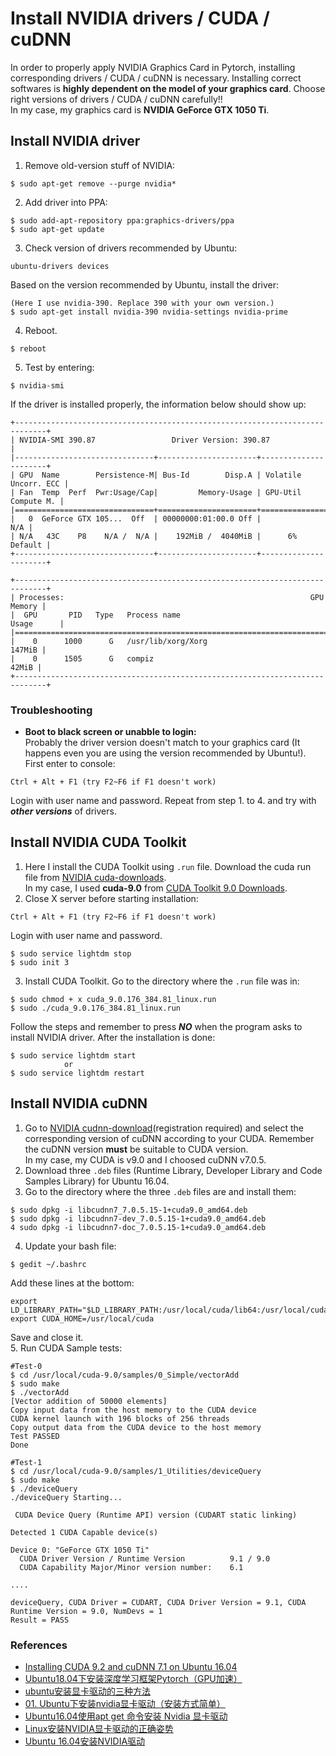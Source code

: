# Install NVIDIA drivers / CUDA / cuDNN
In order to properly apply NVIDIA Graphics Card in Pytorch, installing corresponding drivers / CUDA / cuDNN is necessary. Installing correct softwares is **highly dependent on the model of your graphics card**. Choose right versions of drivers / CUDA / cuDNN carefully!!  
In my case, my graphics card is **NVIDIA GeForce GTX 1050 Ti**.

## Install NVIDIA driver
1. Remove old-version stuff of NVIDIA:
```
$ sudo apt-get remove --purge nvidia* 
```
2. Add driver into PPA:
```
$ sudo add-apt-repository ppa:graphics-drivers/ppa
$ sudo apt-get update
```
3. Check version of drivers recommended by Ubuntu:
```
ubuntu-drivers devices
```
Based on the version recommended by Ubuntu, install the driver:  
```
(Here I use nvidia-390. Replace 390 with your own version.)
$ sudo apt-get install nvidia-390 nvidia-settings nvidia-prime
```
4. Reboot.
```
$ reboot
```
5. Test by entering:
```
$ nvidia-smi
```
If the driver is installed properly, the information below should show up:
```
+-----------------------------------------------------------------------------+
| NVIDIA-SMI 390.87                 Driver Version: 390.87                    |
|-------------------------------+----------------------+----------------------+
| GPU  Name        Persistence-M| Bus-Id        Disp.A | Volatile Uncorr. ECC |
| Fan  Temp  Perf  Pwr:Usage/Cap|         Memory-Usage | GPU-Util  Compute M. |
|===============================+======================+======================|
|   0  GeForce GTX 105...  Off  | 00000000:01:00.0 Off |                  N/A |
| N/A   43C    P8    N/A /  N/A |    192MiB /  4040MiB |      6%      Default |
+-------------------------------+----------------------+----------------------+
                                                                               
+-----------------------------------------------------------------------------+
| Processes:                                                       GPU Memory |
|  GPU       PID   Type   Process name                             Usage      |
|=============================================================================|
|    0      1000      G   /usr/lib/xorg/Xorg                           147MiB |
|    0      1505      G   compiz                                        42MiB |
+-----------------------------------------------------------------------------+
```

### Troubleshooting
* **Boot to black screen or unabble to login:**  
Probably the driver version doesn't match to your graphics card (It happens even you are using the version recommended by Ubuntu!).  
First enter to console:  
```
Ctrl + Alt + F1 (try F2~F6 if F1 doesn't work)
```  
Login with user name and password.
Repeat from step 1. to 4. and try with ***other versions*** of drivers.

## Install NVIDIA CUDA Toolkit
1. Here I install the CUDA Toolkit using `.run` file. Download the cuda run file from [NVIDIA cuda-downloads](https://developer.nvidia.com/cuda-downloads).   
In my case, I used **cuda-9.0** from [CUDA Toolkit 9.0 Downloads](https://developer.nvidia.com/cuda-90-download-archive).
2. Close X server before starting installation:
```
Ctrl + Alt + F1 (try F2~F6 if F1 doesn't work)
```
Login with user name and password.
```
$ sudo service lightdm stop
$ sudo init 3
```
3. Install CUDA Toolkit. Go to the directory where the `.run` file was in:
```
$ sudo chmod + x cuda_9.0.176_384.81_linux.run
$ sudo ./cuda_9.0.176_384.81_linux.run
```
Follow the steps and remember to press ***NO*** when the program asks to install NVIDIA driver. After the installation is done:
```
$ sudo service lightdm start
            or
$ sudo service lightdm restart
```

## Install NVIDIA cuDNN
1. Go to [NVIDIA cudnn-download](https://developer.nvidia.com/rdp/cudnn-download)(registration required) and select the corresponding version of cuDNN according to your CUDA. Remember the cuDNN version **must** be suitable to CUDA version.  
In my case, my CUDA is v9.0 and I choosed cuDNN v7.0.5.
2. Download three `.deb` files (Runtime Library, Developer Library and Code Samples Library) for Ubuntu 16.04.
3. Go to the directory where the three `.deb` files are and install them:
```
$ sudo dpkg -i libcudnn7_7.0.5.15-1+cuda9.0_amd64.deb
$ sudo dpkg -i libcudnn7-dev_7.0.5.15-1+cuda9.0_amd64.deb
4 sudo dpkg -i libcudnn7-doc_7.0.5.15-1+cuda9.0_amd64.deb
```
4. Update your bash file:
```
$ gedit ~/.bashrc
```
   Add these lines at the bottom:
```
export LD_LIBRARY_PATH="$LD_LIBRARY_PATH:/usr/local/cuda/lib64:/usr/local/cuda/extras/CUPTI/lib64"
export CUDA_HOME=/usr/local/cuda
```
   Save and close it.  
5. Run CUDA Sample tests:
```
#Test-0
$ cd /usr/local/cuda-9.0/samples/0_Simple/vectorAdd
$ sudo make
$ ./vectorAdd
[Vector addition of 50000 elements]
Copy input data from the host memory to the CUDA device
CUDA kernel launch with 196 blocks of 256 threads
Copy output data from the CUDA device to the host memory
Test PASSED
Done
```
```
#Test-1
$ cd /usr/local/cuda-9.0/samples/1_Utilities/deviceQuery
$ sudo make
$ ./deviceQuery
./deviceQuery Starting...

 CUDA Device Query (Runtime API) version (CUDART static linking)

Detected 1 CUDA Capable device(s)

Device 0: "GeForce GTX 1050 Ti"
  CUDA Driver Version / Runtime Version          9.1 / 9.0
  CUDA Capability Major/Minor version number:    6.1

....

deviceQuery, CUDA Driver = CUDART, CUDA Driver Version = 9.1, CUDA Runtime Version = 9.0, NumDevs = 1
Result = PASS
```

### References
* [Installing CUDA 9.2 and cuDNN 7.1 on Ubuntu 16.04](https://medium.com/@abhiksingla10/installing-cuda-9-2-and-cudnn-7-1-on-ubuntu-16-04-d194cee27cba)
* [Ubuntu18.04下安装深度学习框架Pytorch（GPU加速）](https://blog.csdn.net/wuzhiwuweisun/article/details/82753403)
* [ubuntu安装显卡驱动的三种方法](https://blog.csdn.net/u014682691/article/details/80605201)
* [01. Ubuntu下安装nvidia显卡驱动（安装方式简单）](https://blog.csdn.net/linhai1028/article/details/79445722)
* [Ubuntu16.04使用apt get 命令安装 Nvidia 显卡驱动](https://blog.csdn.net/breeze5428/article/details/80013753)
* [Linux安装NVIDIA显卡驱动的正确姿势](https://blog.csdn.net/wf19930209/article/details/81877822)
* [Ubuntu 16.04安装NVIDIA驱动](https://blog.csdn.net/CosmosHua/article/details/76644029)

